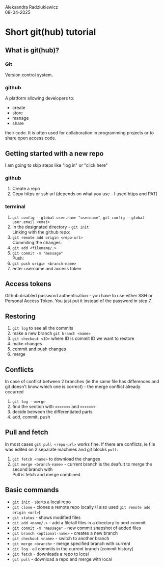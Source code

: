 Aleksandra Radziukiewicz  
08-04-2025  
# Short git(hub) tutorial

## What is git(hub)?

### Git

Version control system.

### github

A platform allowing developers to:  
* create  
* store  
* manage  
* share  

their code. It is often used for collaboration in programming projects or to share open access code.  

## Getting started with a new repo

I am going to skip steps like "log in" or "click here"  

### github
1. Create a repo  
2. Copy https or ssh url (depends on what you use - I used https and PAT)
### terminal  
1. `git config --global user.name "username"`, `git config --global user.email <emai>`  
2. In the designated directory - `git init`  
Linking with the github repo:  
3. `git remote add origin <repo-url>`  
Commiting the changes:  
4. `git add <filename/.>`  
5. `git commit -m "message"`  
Push:  
6. `git push origin <branch-name>`  
7. enter username and access token

## Access tokens

Github disabled password authentication - you have to use either SSH 
or Personal Access Token. You just put it instead of the password in 
step 7.  

## Restoring

1. `git log` to see all the commits  
2. make a new branch `git branch <name>`  
3. `git checkout <ID>` where ID is commit ID we want to restore  
4. make changes  
5. commit and push changes  
6. merge

## Conflicts

In case of conflict between 2 branches (ie the same file has 
differences and git doesn't know which one is correct) - the merge 
conflict already occurred  

1. `git log --merge`  
2. find the section with `<<<<<<<` and `>>>>>>>`  
3. decide between the differentiated parts  
4. add, commit, push  

## Pull and fetch

In most cases `git pull <repo-url>` works fine. If there are 
conflicts, ie file was edited on 2 separate machines and git blocks 
`pull`:  
1. `git fetch <name>` to download the changes  
2. `git merge <branch-name>` - current branch is the deafult to merge the second branch with  
Pull is fetch and merge combined.

## Basic commands

* `git init` - starts a local repo  
* `git clone` - clones a remote repo locally (I also used `git remote add origin <url>`)  
* `git status` - shows modified files  
* `git add <name/.>` - add a file/all files in a directory to next commit  
* `git commit -m "message"` - new commit snapshot of added files  
* `git branch <optional-name>` - creates a new branch  
* `git checkout <name>` - switch to another branch  
* `git merge <branch>` - merge specified branch with current  
* `git log` - all commits in the current branch (commit history)  
* `git fetch` - downloads a repo to local  
* `git pull` - download a repo and merge with local  

